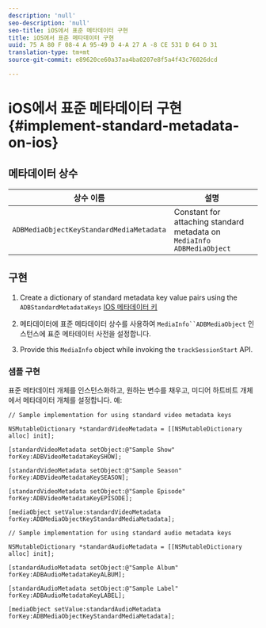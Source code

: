 ```yaml
---
description: 'null'
seo-description: 'null'
seo-title: iOS에서 표준 메타데이터 구현
title: iOS에서 표준 메타데이터 구현
uuid: 75 A 80 F 08-4 A 95-49 D 4-A 27 A -8 CE 531 D 64 D 31
translation-type: tm+mt
source-git-commit: e89620ce60a37aa4ba0207e8f5a4f43c76026dcd

---
```



# iOS에서 표준 메타데이터 구현{#implement-standard-metadata-on-ios}

## 메타데이터 상수

| 상수 이름 | 설명   |
|---|---|
| `ADBMediaObjectKeyStandardMediaMetadata` | Constant for attaching standard metadata on `MediaInfo ADBMediaObject` |

## 구현

1. Create a dictionary of standard metadata key value pairs using the `ADBStandardMetadataKeys`
   [IOS 메타데이터 키](/help/sdk-implement/track-av-playback/impl-std-metadata/ios-metadata-keys.md)

1. 메타데이터에 표준 메타데이터 상수를 사용하여 `MediaInfo``ADBMediaObject`   인스턴스에 표준 메타데이터 사전을 설정합니다.

1. Provide this `MediaInfo` object while invoking the `trackSessionStart` API.

### 샘플 구현

표준 메타데이터 개체를 인스턴스화하고, 원하는 변수를 채우고, 미디어 하트비트 개체에서 메타데이터 개체를 설정합니다. 예:

```
// Sample implementation for using standard video metadata keys 
 
NSMutableDictionary *standardVideoMetadata = [[NSMutableDictionary alloc] init]; 
 
[standardVideoMetadata setObject:@"Sample Show" forKey:ADBVideoMetadataKeySHOW]; 
 
[standardVideoMetadata setObject:@"Sample Season" forKey:ADBVideoMetadataKeySEASON]; 
 
[standardVideoMetadata setObject:@"Sample Episode" forKey:ADBVideoMetadataKeyEPISODE]; 
 
[mediaObject setValue:standardVideoMetadata forKey:ADBMediaObjectKeyStandardMediaMetadata];
```

```
// Sample implementation for using standard audio metadata keys 
 
NSMutableDictionary *standardAudioMetadata = [[NSMutableDictionary alloc] init];  
 
[standardAudioMetadata setObject:@"Sample Album"   forKey:ADBAudioMetadataKeyALBUM];  
 
[standardAudioMetadata setObject:@"Sample Label"   forKey:ADBAudioMetadataKeyLABEL]; 
 
[mediaObject setValue:standardAudioMetadata   forKey:ADBMediaObjectKeyStandardMediaMetadata];
```

